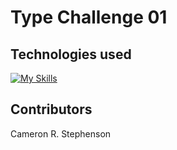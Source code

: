 # Type Challenge 01

## Technologies used

[![My Skills](https://skillicons.dev/icons?i=react,js,html,css,vite,vscode)](https://skillicons.dev)

## Contributors

Cameron R. Stephenson